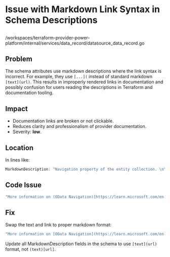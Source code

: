 # Issue with Markdown Link Syntax in Schema Descriptions

##

/workspaces/terraform-provider-power-platform/internal/services/data_record/datasource_data_record.go

## Problem

The schema attributes use markdown descriptions where the link syntax is incorrect. For example, they use `[...](` instead of standard markdown `[text](url)`. This results in improperly rendered links in documentation and possibly confusion for users reading the descriptions in Terraform and documentation tooling.

## Impact

- Documentation links are broken or not clickable.
- Reduces clarity and professionalism of provider documentation.
- Severity: **low**.

## Location

In lines like:

```go
MarkdownDescription: "Navigation property of the entity collection. \n\nMore information on (OData Navigation)[https://learn.microsoft.com/en-us/power-apps/developer/data-platform/webapi/query-data-web-api#expand-collection-valued-navigation-properties]",
```

## Code Issue

```go
"More information on (OData Navigation)[https://learn.microsoft.com/en-us/power-apps/developer/data-platform/webapi/query-data-web-api#expand-collection-valued-navigation-properties]"
```

## Fix

Swap the text and link to proper markdown format:

```go
"More information on [OData Navigation](https://learn.microsoft.com/en-us/power-apps/developer/data-platform/webapi/query-data-web-api#expand-collection-valued-navigation-properties)"
```
Update all MarkdownDescription fields in the schema to use `[text](url)` format, not `(text)[url]`.
